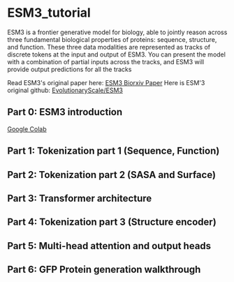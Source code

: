 # ESM3_tutorial

ESM3 is a frontier generative model for biology, able to jointly reason across three fundamental biological properties of proteins: sequence, structure, and function. These three data modalities are represented as tracks of discrete tokens at the input and output of ESM3. You can present the model with a combination of partial inputs across the tracks, and ESM3 will provide output predictions for all the tracks

Read ESM3's original paper here: [ESM3 Biorxiv Paper](https://www.biorxiv.org/content/10.1101/2024.07.01.600583v1)
Here is ESM'3 original github: [EvolutionaryScale/ESM3](https://github.com/evolutionaryscale/esm)

## Part 0: ESM3 introduction

[Google Colab](https://colab.research.google.com/drive/1M4zEHaSFzwF6TTS6Ra3RWax4qMsegQw5)
## Part 1: Tokenization part 1 (Sequence, Function)

## Part 2: Tokenization part 2 (SASA and Surface)

## Part 3: Transformer architecture

## Part 4: Tokenization part 3 (Structure encoder)

## Part 5: Multi-head attention and output heads

## Part 6: GFP Protein generation walkthrough



